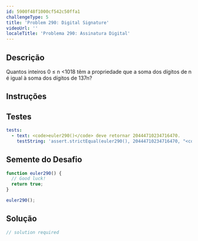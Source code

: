 ```yaml
---
id: 5900f48f1000cf542c50ffa1
challengeType: 5
title: 'Problem 290: Digital Signature'
videoUrl: ''
localeTitle: 'Problema 290: Assinatura Digital'
---
```


## Descrição
<section id="description"> Quantos inteiros 0 ≤ n &lt;1018 têm a propriedade que a soma dos dígitos de n é igual à soma dos dígitos de 137n? </section>

## Instruções
<section id="instructions">
</section>

## Testes
<section id='tests'>

```yml
tests:
  - text: <code>euler290()</code> deve retornar 20444710234716470.
    testString: 'assert.strictEqual(euler290(), 20444710234716470, "<code>euler290()</code> should return 20444710234716470.");'

```

</section>

## Semente do Desafio
<section id='challengeSeed'>

<div id='js-seed'>

```js
function euler290() {
  // Good luck!
  return true;
}

euler290();

```

</div>



</section>

## Solução
<section id='solution'>

```js
// solution required
```
</section>
